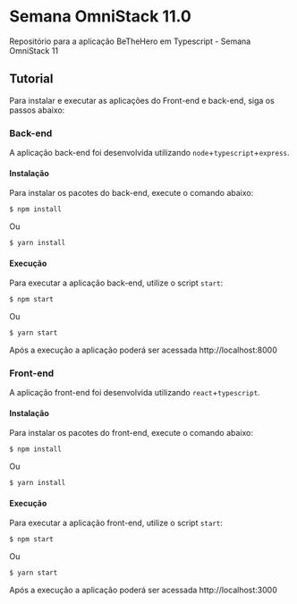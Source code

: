 # Semana OmniStack 11.0

Repositório para a aplicação BeTheHero em Typescript - Semana OmniStack 11

## Tutorial

Para instalar e executar as aplicações do Front-end e back-end, siga os passos abaixo:

### Back-end

A aplicação back-end foi desenvolvida utilizando `node`+`typescript`+`express`.

#### Instalação

Para instalar os pacotes do back-end, execute o comando abaixo:

```bash
$ npm install
```
Ou
```bash
$ yarn install
```

#### Execução

Para executar a aplicação back-end, utilize o script `start`:

```bash
$ npm start
```
Ou
```bash
$ yarn start
```

Após a execução a aplicação poderá ser acessada http://localhost:8000

### Front-end

A aplicação front-end foi desenvolvida utilizando `react`+`typescript`.

#### Instalação

Para instalar os pacotes do front-end, execute o comando abaixo:

```bash
$ npm install
```
Ou
```bash
$ yarn install
```

#### Execução

Para executar a aplicação front-end, utilize o script `start`:

```bash
$ npm start
```
Ou
```bash
$ yarn start
```

Após a execução a aplicação poderá ser acessada http://localhost:3000
